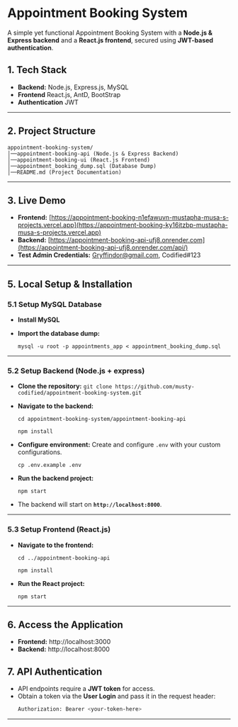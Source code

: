 # Appointment Booking System

A simple yet functional Appointment Booking System with a **Node.js & Express backend** and a **React.js frontend**, secured using 
**JWT-based authentication**.

## 1. Tech Stack ##

- **Backend:** Node.js, Express.js, MySQL
- **Frontend** React.js, AntD, BootStrap
- **Authentication** JWT

---

## 2. Project Structure ##

```
appointment-booking-system/
│──appointment-booking-api (Node.js & Express Backend)
│──appointment-booking-ui (React.js Frontend)
│──appointment_booking_dump.sql (Database Dump)
│──README.md (Project Documentation)

```
---

## 3. Live Demo
- **Frontend:** [https://appointment-booking-n1efawuvn-mustapha-musa-s-projects.vercel.app](https://appointment-booking-ky16itzbp-mustapha-musa-s-projects.vercel.app)
- **Backend:** [https://appointment-booking-api-ufj8.onrender.com](https://appointment-booking-api-ufj8.onrender.com/api/) 
- **Test Admin Credentials:** Gryffindor@gmail.com,  Codified#123
---


## 5. Local Setup & Installation ##

### 5.1 Setup MySQL Database ###

- **Install MySQL**
- **Import the database dump:**

  `mysql -u root -p appointments_app < appointment_booking_dump.sql`

---

### 5.2 Setup Backend (Node.js + express) ###

- **Clone the repository:**
  `git clone https://github.com/musty-codified/appointment-booking-system.git`
- **Navigate to the backend:**

  `cd appointment-booking-system/appointment-booking-api`

  `npm install`
- **Configure environment:** Create and configure `.env` with your custom configurations.

  `cp .env.example .env`
- **Run the backend project:**

  `npm start`

- The backend will start on **`http://localhost:8000`**.

---

### 5.3 Setup Frontend (React.js) ###

- **Navigate to the frontend:**

  `cd ../appointment-booking-api`

  `npm install`
- **Run the React project:**

  `npm start`

---


## 6. Access the Application ##

- **Frontend:** http://localhost:3000
- **Backend:** http://localhost:8000


## 7. API Authentication ##

- API endpoints require a **JWT token** for access.
- Obtain a token via the **User Login** and pass it in the request header:
  ```sh
  Authorization: Bearer <your-token-here>
  ```

---


